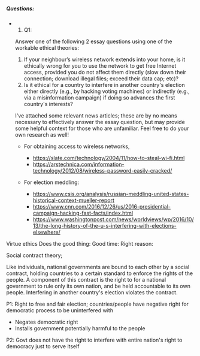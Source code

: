 ##### Questions:

- 1. Q1: 
    
    Answer one of the following 2 essay questions using one of the workable ethical theories:
    
    1. If your neighbour’s wireless network extends into your home, is it ethically wrong for you to use the network to get free Internet access, provided you do not affect them directly (slow down their connection; download illegal files; exceed their data cap; etc)?
    2. Is it ethical for a country to interfere in another country's election either directly (e.g., by hacking voting machines) or indirectly (e.g., via a misinformation campaign) if doing so advances the first country's interests?
    
    I've attached some relevant news articles; these are by no means necessary to effectively answer the essay question, but may provide some helpful context for those who are unfamiliar. Feel free to do your own research as well!
    
    - For obtaining access to wireless networks,
        
        - https://slate.com/technology/2004/11/how-to-steal-wi-fi.html
        - https://arstechnica.com/information-technology/2012/08/wireless-password-easily-cracked/
    - For election meddling:
        
        - https://www.csis.org/analysis/russian-meddling-united-states-historical-context-mueller-report
        - https://www.cnn.com/2016/12/26/us/2016-presidential-campaign-hacking-fast-facts/index.html
        - https://www.washingtonpost.com/news/worldviews/wp/2016/10/13/the-long-history-of-the-u-s-interfering-with-elections-elsewhere/


Virtue ethics
Does the good thing: 
Good time: 
Right reason: 





Social contract theory; 

Like individuals, national governments are bound to each other by a social contract, holding countries to a certain standard to enforce the rights of the people. A component of this contract is the right to for a national government to rule only its own nation, and be held accountable to its own people. Interfering in another country's election violates the contract.

P1: Right to free and fair election; countries/people have negative right for democratic process to be uninterfered with
- Negates democratic right
- Installs government potentially harmful to the people

P2: Govt does not have the right to interfere with entire nation's right to democracy just to serve itself